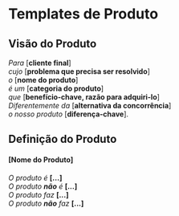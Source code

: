 # Templates de Produto

## Visão do Produto

*Para* [**cliente final**] </br>
*cujo* [**problema que precisa ser resolvido**] </br>
*o* [**nome do produto**] </br>
*é um* [**categoria do produto**] </br>
*que* [**benefício-chave, razão para adquiri-lo**] </br>
*Diferentemente da* [**alternativa da concorrência**] </br>
*o nosso produto* [**diferença-chave**].

## Definição do Produto

#### [Nome do Produto]

*O produto é* **[...]** </br>
*O produto **não** é* **[...]** </br>
*O produto faz* **[...]** </br>
*O produto **não** faz* **[...]** </br>
